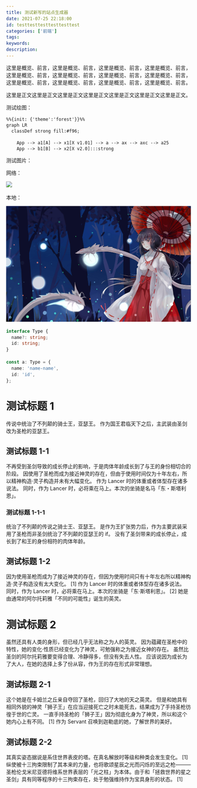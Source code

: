 ```yaml
---
title: 测试新写的站点生成器
date: 2021-07-25 22:18:00
id: testtesttesttesttesttest
categories: ['前端']
tags:
keywords:
description:
---
```


这里是概览、前言，这里是概览、前言，这里是概览、前言，这里是概览、前言，这里是概览、前言，这里是概览、前言，这里是概览、前言，这里是概览、前言，这里是概览、前言，这里是概览、前言，这里是概览、前言，这里是概览、前言。

<!-- more -->

这里是正文这里是正文这里是正文这里是正文这里是正文这里是正文这里是正文。

测试绘图：

```mermaid
%%{init: {'theme':'forest'}}%%
graph LR
  classDef strong fill:#f96;

	App --> a1[A] --> x1[X v1.01] --> a --> ax --> axc --> a25
	App --> b1[B] --> x2[X v2.0]:::strong

```

测试图片：

网络：

![](https://avatars.githubusercontent.com/u/19222089?v=4)

本地：

![](../../images/posts/jiegeng.jpg)

```ts
interface Type {
  name?: string;
  id: string;
}

const a: Type = {
  name: 'name-name',
  id: 'id',
};
```

# 测试标题 1

传说中统治了不列颠的骑士王，亚瑟王。
作为国王君临天下之后，主武装由圣剑改为圣枪的亚瑟王。

## 测试标题 1-1

不再受到圣剑导致的成长停止的影响，于是肉体年龄成长到了与王的身份相切合的阶段。
因使用了圣枪而成为接近神灵的存在，但由于使用时间仅为十年左右，所以精神构造·灵子构造并未有大幅变化。
作为 Lancer 时的体重或者体型存在诸多说法。
同时，作为 Lancer 时，必将乘在马上。本次的坐骑是名马「东・斯塔利恩」。

### 测试标题 1-1-1

统治了不列颠的传说之骑士王、亚瑟王。
是作为王扩张势力后，作为主要武装采用了圣枪而非圣剑统治了不列颠的亚瑟王的 if。
没有了圣剑带来的成长停止，成长到了和王的身份相符的肉体年龄。

## 测试标题 1-2

因为使用圣枪而成为了接近神灵的存在，但因为使用时间只有十年左右所以精神构造·灵子构造没有太大变化。 [1]
作为 Lancer 时的体重或者体型存在诸多说法。
同时，作为 Lancer 时，必将乘在马上。本次的坐骑是「东·斯塔利恩」。 [2]
她是由通常的阿尔托莉雅「不同的可能性」诞生的英灵。

# 测试标题 2

虽然还具有人类的身形，但已经几乎无法称之为人的英灵。
因为蕴藏在圣枪中的特性，她的变化·性质已经变化为了神灵，可勉强称之为接近女神的存在。
虽然比圣剑的阿尔托莉雅要变得合理、冷静得多，但没有失去人性。
应该说因为成长为了大人，在她的选择上多了份从容，作为王的存在形式非常理想。

## 测试标题 2-1

这个她是在卡姆兰之丘亲自夺回了圣枪，回归了大地的天之英灵。
但是和她具有相同外貌的神灵「狮子王」在应当迎接死亡之时未能死去，结果成为了手持圣枪彷徨于世的亡灵。
一直手持圣枪的「狮子王」因为彻底化身为了神灵，所以和这个她内心上有不同。 [1]
作为 Servant 召唤到迦勒底的她，了解世界的美好。

## 测试标题 2-2

其真实姿态据说是系住世界表皮的塔。在真名解放时等级和种类会发生变化。 [1]
纵使被十三拘束限制了其本来的力量，也将歌颂星辰之光而闪烁的至远之枪———
圣枪伦戈米尼亚德将维系世界表层的「光之柱」为本体。由于和「拯救世界的星之圣剑」具有同等程序的十三拘束存在，处于勉强维持作为宝具身形的状态。 [1]
